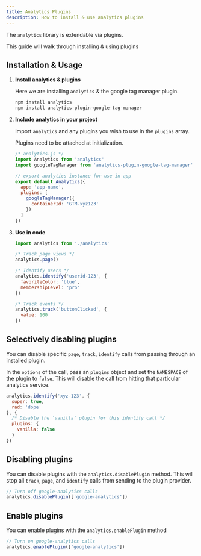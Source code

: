 ```yaml
---
title: Analytics Plugins
description: How to install & use analytics plugins
---
```


The `analytics` library is extendable via plugins.

This guide will walk through installing & using plugins

## Installation & Usage

1. **Install analytics & plugins**

    Here we are installing `analytics` & the google tag manager plugin.

    ```bash
    npm install analytics
    npm install analytics-plugin-google-tag-manager
    ```

2. **Include analytics in your project**

    Import `analytics` and any plugins you wish to use in the `plugins` array.

    Plugins need to be attached at initialization.

    ```js
    /* analytics.js */
    import Analytics from 'analytics'
    import googleTagManager from 'analytics-plugin-google-tag-manager'

    // export analytics instance for use in app
    export default Analytics({
      app: 'app-name',
      plugins: [
        googleTagManager({
          containerId: 'GTM-xyz123'
        })
      ]
    })
    ```

3. **Use in code**

    ```js
    import analytics from './analytics'

    /* Track page views */
    analytics.page()

    /* Identify users */
    analytics.identify('userid-123', {
      favoriteColor: 'blue',
      membershipLevel: 'pro'
    })

    /* Track events */
    analytics.track('buttonClicked', {
      value: 100
    })
    ```

## Selectively disabling plugins

You can disable specific `page`, `track`, `identify` calls from passing through an installed plugin.

In the `options` of the call, pass an `plugins` object and set the `NAMESPACE` of the plugin to `false`. This will disable the call from hitting that particular analytics service.

```js
analytics.identify('xyz-123', {
  super: true,
  rad: 'dope'
}, {
  /* Disable the ‘vanilla’ plugin for this identify call */
  plugins: {
    vanilla: false
  }
})
```

## Disabling plugins

You can disable plugins with the `analytics.disablePlugin` method. This will stop all `track`, `page`, and `identify` calls from sending to the plugin provider.

```js
// Turn off google-analytics calls
analytics.disablePlugin(['google-analytics'])
```

## Enable plugins

You can enable plugins with the `analytics.enablePlugin` method

```js
// Turn on google-analytics calls
analytics.enablePlugin(['google-analytics'])
```
